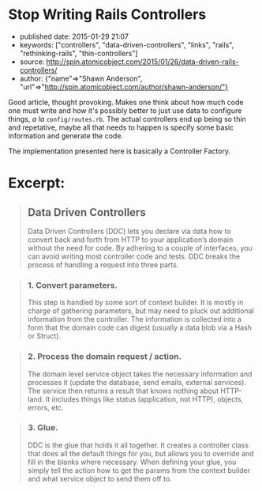# Stop Writing Rails Controllers

- published date: 2015-01-29 21:07
- keywords: ["controllers", "data-driven-controllers", "links", "rails", "rethinking-rails", "thin-controllers"]
- source: http://spin.atomicobject.com/2015/01/26/data-driven-rails-controllers/
- author: {"name"=>"Shawn Anderson", "url"=>"http://spin.atomicobject.com/author/shawn-anderson/"}


Good article, thought provoking. Makes one think about how much code
one must write and how it's possibly better to just use data to
configure things, *a la* `config/routes.rb`. The actual controllers
end up being so thin and repetative, maybe all that needs to happen is
specify some basic information and generate the code.

The implementation presented here is basically a Controller Factory.

# Excerpt:

> ## Data Driven Controllers
> 
> Data Driven Controllers (DDC) lets you declare via data how to
> convert back and forth from HTTP to your application’s domain
> without the need for code. By adhering to a couple of interfaces,
> you can avoid writing most controller code and tests. DDC breaks the
> process of handling a request into three parts.

> ### 1. Convert parameters.
> 
> This step is handled by some sort of context builder. It is mostly
> in charge of gathering parameters, but may need to pluck out
> additional information from the controller. The information is
> collected into a form that the domain code can digest (usually a
> data blob via a Hash or Struct).

> ### 2. Process the domain request / action.
> 
> The domain level service object takes the necessary information and
> processes it (update the database, send emails, external
> services). The service then returns a result that knows nothing
> about HTTP-land. It includes things like status (application, not
> HTTP), objects, errors, etc.

> ### 3. Glue.
> 
> DDC is the glue that holds it all together. It creates a controller
> class that does all the default things for you, but allows you to
> override and fill in the blanks where necessary. When defining your
> glue, you simply tell the action how to get the params from the
> context builder and what service object to send them off to.
